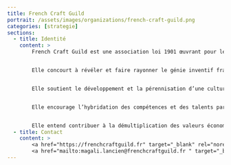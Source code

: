 ```yaml
---
title: French Craft Guild
portrait: /assets/images/organizations/french-craft-guild.png
categories: [strategie]
sections:
  - title: Identité
    content: >
        French Craft Guild est une association loi 1901 œuvrant pour le rassemblement et la valorisation des créateurs français alliant Savoir-faire, Créativité, Innovation & Design.


        Elle concourt à révéler et faire rayonner le génie inventif français à travers l’excellence du geste et la réputation de son origine.


        Elle soutient le développement et la pérennisation d’une culture de la créativité et de la réinvention par la (ré)conciliation entre tradition et innovation.


        Elle encourage l’hybridation des compétences et des talents par la promotion et la favorisation de l’économie créative.


        Elle entend contribuer à la démultiplication des valeurs économique, image, sociétale et patrimoniale de la marque France.
  - title: Contact
    content: >
        <a href="https://frenchcraftguild.fr" target="_blank" rel="noreferrer">Site</a> –
        <a href="mailto:magali.lancien@frenchcraftguild.fr " target="_blank" rel="noreferrer">Mail</a>
---
```

